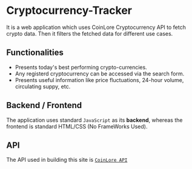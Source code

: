 # Cryptocurrency-Tracker
It is a web application which uses CoinLore Cryptocurrency API to fetch crypto data. Then it filters the fetched data for different use cases.

## Functionalities
- Presents today's best performing crypto-currencies.
- Any registerd cryptocurrency can be accessed via the search form.
- Presents useful information like price fluctuations, 24-hour volume, circulating suppy, etc.

## Backend / Frontend
The application uses standard `JavaScript` as its **backend**, whereas the frontend is standard HTML/CSS (No FrameWorks Used).

## API
The API used in building this site is [`CoinLore API`](https://rapidapi.com/coinlore/api/coinlore-cryptocurrency)
